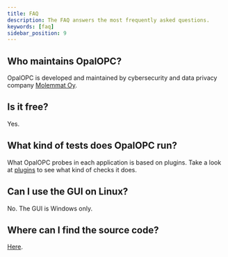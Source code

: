 ```yaml
---
title: FAQ
description: The FAQ answers the most frequently asked questions.
keywords: [faq]
sidebar_position: 9
---
```


## Who maintains OpalOPC?

OpalOPC is developed and maintained by cybersecurity and data privacy company [Molemmat Oy](https://molemmat.fi/).

## Is it free?

Yes.

## What kind of tests does OpalOPC run?

What OpalOPC probes in each application is based on plugins. Take a look at [plugins](/docs/category/plugins) to see what kind of checks it does.

## Can I use the GUI on Linux?

No. The GUI is Windows only.

## Where can I find the source code?

[Here](https://github.com/ValtteriL/OpalOPC).
